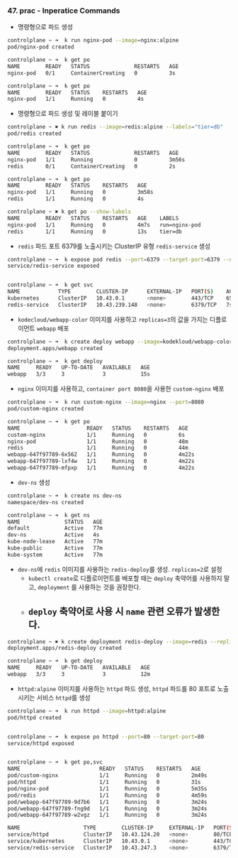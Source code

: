 ### 47. prac - Inperatice Commands
- 명령형으로 파드 생성
```bash
controlplane ~ ➜  k run nginx-pod --image=nginx:alpine
pod/nginx-pod created

controlplane ~ ➜  k get po
NAME        READY   STATUS              RESTARTS   AGE
nginx-pod   0/1     ContainerCreating   0          3s

controlplane ~ ➜  k get po
NAME        READY   STATUS    RESTARTS   AGE
nginx-pod   1/1     Running   0          4s
```

- 명령형으로 파드 생성 및 레이블 붙이기
```bash
controlplane ~ ✖ k run redis --image=redis:alpine --labels="tier=db"
pod/redis created

controlplane ~ ➜  k get po
NAME        READY   STATUS              RESTARTS   AGE
nginx-pod   1/1     Running             0          3m56s
redis       0/1     ContainerCreating   0          2s

controlplane ~ ➜  k get po
NAME        READY   STATUS    RESTARTS   AGE
nginx-pod   1/1     Running   0          3m58s
redis       1/1     Running   0          4s

controlplane ~ ✖ k get po --show-labels
NAME        READY   STATUS    RESTARTS   AGE    LABELS
nginx-pod   1/1     Running   0          4m7s   run=nginx-pod
redis       1/1     Running   0          13s    tier=db
```

- `redis` 파드 포트 6379를 노출시키는 ClusterIP 유형 `redis-service` 생성
```bash
controlplane ~ ➜  k expose pod redis --port=6379 --target-port=6379 --name=redis-service --type=ClusterIP
service/redis-service exposed


controlplane ~ ➜  k get svc
NAME            TYPE        CLUSTER-IP      EXTERNAL-IP   PORT(S)    AGE
kubernetes      ClusterIP   10.43.0.1       <none>        443/TCP    65m
redis-service   ClusterIP   10.43.239.148   <none>        6379/TCP   7s
```

- `kodecloud/webapp-color` 이미지를 사용하고 `replicas=3`의 값을 가지는 디플로이먼트 `webapp` 배포
```bash
controlplane ~ ➜  k create deploy webapp --image=kodekloud/webapp-color --replicas=3
deployment.apps/webapp created

controlplane ~ ➜  k get deploy
NAME     READY   UP-TO-DATE   AVAILABLE   AGE
webapp   3/3     3            3           15s
```

- `nginx` 이미지를 사용하고, `container port 8080`을 사용한 `custom-nginx` 배포
```bash
controlplane ~ ➜  k run custom-nginx --image=nginx --port=8080
pod/custom-nginx created

controlplane ~ ➜  k get po
NAME                     READY   STATUS    RESTARTS   AGE
custom-nginx             1/1     Running   0          6s
nginx-pod                1/1     Running   0          48m
redis                    1/1     Running   0          44m
webapp-647f97789-6x562   1/1     Running   0          4m22s
webapp-647f97789-lxf4w   1/1     Running   0          4m22s
webapp-647f97789-mfpxp   1/1     Running   0          4m22s
```

- `dev-ns` 생성
```bash
controlplane ~ ➜  k create ns dev-ns
namespace/dev-ns created

controlplane ~ ➜  k get ns
NAME              STATUS   AGE
default           Active   77m
dev-ns            Active   4s
kube-node-lease   Active   77m
kube-public       Active   77m
kube-system       Active   77m
```

- `dev-ns`에 `redis` 이미지를 사용하는 `redis-deploy`를 생성. `replicas=2`로 설정
	- `kubectl create`로 디플로이먼트를 배포할 때는 `deploy` 축약어를 사용하지 말고, `deployment` 를 사용하는 것을 권장한다.
	- `deploy` 축약어로 사용 시 `name` 관련 오류가 발생한다.
		- 
```bash
controlplane ~ ✖ k create deployment redis-deploy --image=redis --replicas=2 -n dev-ns
deployment.apps/redis-deploy created

controlplane ~ ➜  k get deploy
NAME     READY   UP-TO-DATE   AVAILABLE   AGE
webapp   3/3     3            3           12m
```

- `httpd:alpine`  이미지를 사용하는 `httpd` 파드 생성, `httpd` 파드를 80 포트로 노출시키는 서비스 `httpd`를 생성
```bash
controlplane ~ ➜  k run httpd --image=httpd:alpine
pod/httpd created


controlplane ~ ➜  k expose po httpd --port=80 --target-port=80
service/httpd exposed


controlplane ~ ➜  k get po,svc
NAME                         READY   STATUS    RESTARTS   AGE
pod/custom-nginx             1/1     Running   0          2m49s
pod/httpd                    1/1     Running   0          31s
pod/nginx-pod                1/1     Running   0          5m35s
pod/redis                    1/1     Running   0          4m59s
pod/webapp-647f97789-9d7b6   1/1     Running   0          3m24s
pod/webapp-647f97789-fng9d   1/1     Running   0          3m24s
pod/webapp-647f97789-w2vgz   1/1     Running   0          3m24s

NAME                    TYPE        CLUSTER-IP     EXTERNAL-IP   PORT(S)    AGE
service/httpd           ClusterIP   10.43.124.20   <none>        80/TCP     4s
service/kubernetes      ClusterIP   10.43.0.1      <none>        443/TCP    15m
service/redis-service   ClusterIP   10.43.247.3    <none>        6379/TCP   3m53s
```